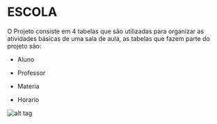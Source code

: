 # ESCOLA

O Projeto consiste em 4 tabelas que são utilizadas para organizar as atividades básicas de uma sala de aula, as tabelas que fazem parte do projeto são:

* Aluno

* Professor

* Materia

* Horario

![alt tag](https://github.com/FelipeRubelBorges/nitrous/blob/master/Untitled%20Diagram.png)
